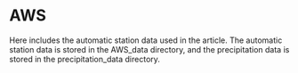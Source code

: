 # AWS 
Here includes the automatic station data used in the article.
The automatic station data is stored in the AWS_data directory, and the precipitation data is stored in the precipitation_data directory.
